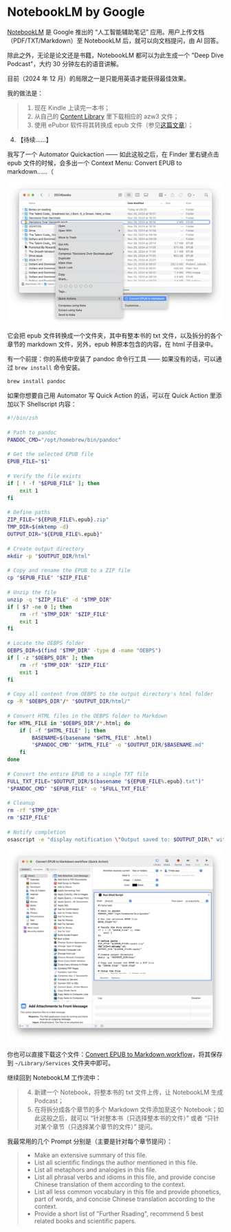 # NotebookLM by Google

[NotebookLM](https://notebooklm.google.com) 是 Google 推出的 “人工智能辅助笔记” 应用。用户上传文档（PDF/TXT/Markdown）至 NotebookLM 后，就可以向文档提问，由 AI 回答。

除此之外，无论是论文还是书籍，NotebookLM 都可以为此生成一个 "Deep Dive Podcast"，大约 30 分钟左右的语音讲解。

目前（2024 年 12 月）的局限之一是只能用英语才能获得最佳效果。

我的做法是：

> 1. 现在 Kindle 上读完一本书；
> 2. 从自己的 [Content Library](https://www.amazon.com/hz/mycd/digital-console/contentlist/booksAll/dateDsc/) 里下载相应的 azw3 文件；
> 3. 使用 ePubor 软件将其转换成 epub 文件（参见[这篇文章](kindle.md)）；
4. 【待续……】

我写了一个 Automator Quickaction —— 如此这般之后，在 Finder 里右键点击 epub 文件的时候，会多出一个 Context Menu: Convert EPUB to markdown……（

![](images/quickaction-context-menu.png)

它会把 epub 文件转换成一个文件夹，其中有整本书的 txt 文件，以及拆分的各个章节的 markdown 文件，另外，epub 种原本包含的内容，在 html 子目录中。

有一个前提：你的系统中安装了 pandoc 命令行工具 —— 如果没有的话，可以通过 `brew install` 命令安装。

```bash
brew install pandoc
```

如果你想要自己用 Automator 写 Quick Action 的话，可以在 Quick Action 里添加以下 Shellscript 内容：

``` bash
#!/bin/zsh

# Path to pandoc
PANDOC_CMD="/opt/homebrew/bin/pandoc"

# Get the selected EPUB file
EPUB_FILE="$1"

# Verify the file exists
if [ ! -f "$EPUB_FILE" ]; then
    exit 1
fi

# Define paths
ZIP_FILE="${EPUB_FILE%.epub}.zip"
TMP_DIR=$(mktemp -d)
OUTPUT_DIR="${EPUB_FILE%.epub}"

# Create output directory
mkdir -p "$OUTPUT_DIR/html"

# Copy and rename the EPUB to a ZIP file
cp "$EPUB_FILE" "$ZIP_FILE"

# Unzip the file
unzip -q "$ZIP_FILE" -d "$TMP_DIR"
if [ $? -ne 0 ]; then
    rm -rf "$TMP_DIR" "$ZIP_FILE"
    exit 1
fi

# Locate the OEBPS folder
OEBPS_DIR=$(find "$TMP_DIR" -type d -name "OEBPS")
if [ -z "$OEBPS_DIR" ]; then
    rm -rf "$TMP_DIR" "$ZIP_FILE"
    exit 1
fi

# Copy all content from OEBPS to the output directory's html folder
cp -R "$OEBPS_DIR"/* "$OUTPUT_DIR/html/"

# Convert HTML files in the OEBPS folder to Markdown
for HTML_FILE in "$OEBPS_DIR"/*.html; do
    if [ -f "$HTML_FILE" ]; then
        BASENAME=$(basename "$HTML_FILE" .html)
        "$PANDOC_CMD" "$HTML_FILE" -o "$OUTPUT_DIR/$BASENAME.md"
    fi
done

# Convert the entire EPUB to a single TXT file
FULL_TXT_FILE="$OUTPUT_DIR/$(basename "${EPUB_FILE%.epub}.txt")"
"$PANDOC_CMD" "$EPUB_FILE" -o "$FULL_TXT_FILE"

# Cleanup
rm -rf "$TMP_DIR"
rm "$ZIP_FILE"

# Notify completion
osascript -e "display notification \"Output saved to: $OUTPUT_DIR\" with title \"EPUB Processor\""
```

![](images/quickaction-script.png)

你也可以直接下载这个文件：[Convert EPUB to Markdown.workflow](https://raw.githubusercontent.com/xiaolai/apple-computer-literacy/main/files/Convert%20EPUB%20to%20Markdown.zip)，将其保存到 `~/Library/Services` 文件夹中即可。

继续回到 NotebookLM 工作流中：

> 4. 新建一个 Notebook，将整本书的 txt 文件上传，让 NotebookLM 生成 Podcast；
> 5. 在将拆分成各个章节的多个 Markdown 文件添加至这个 Notebook；如此这般之后，就可以 “针对整本书（只选择整本书的文件）” 或者 “只针对某个章节（只选择某个章节的文件）” 提问。

我最常用的几个 Prompt 分别是（主要是针对每个章节提问）：

> * Make an extensive summary of this file.
> * List all scientific findings the author mentioned in this file.
> * List all metaphors and analogies in this file.
> * List all phrasal verbs and idioms in this file, and provide concise Chinese translation of them according to the context.
> * List all less common vocabulary in this file and provide phonetics, part of words, and concise Chinese translation according to the context.
> * Provide a short list of "Further Rsading", recommend 5 best related books and scientific papers.


